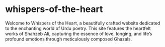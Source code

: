 # whispers-of-the-heart
Welcome to Whispers of the Heart, a beautifully crafted website dedicated to the enchanting world of Urdu poetry. This site features the heartfelt works of Shahzeb Ali, capturing the essence of love, longing, and life’s profound emotions through meticulously composed Ghazals.
